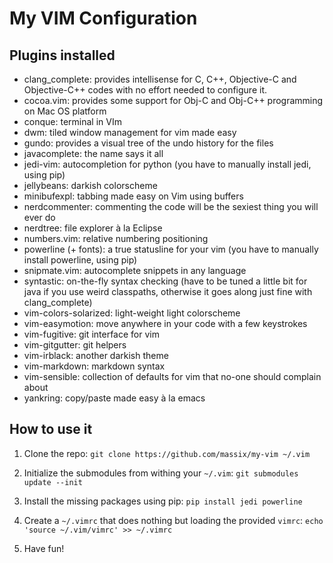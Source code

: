 My VIM Configuration
====================

## Plugins installed
- clang_complete: provides intellisense for C, C++, Objective-C and Objective-C++ codes
  with no effort needed to configure it.
- cocoa.vim: provides some support for Obj-C and Obj-C++ programming on Mac OS platform
- conque: terminal in VIm
- dwm: tiled window management for vim made easy
- gundo: provides a visual tree of the undo history for the files
- javacomplete: the name says it all
- jedi-vim: autocompletion for python (you have to manually install jedi, using pip)
- jellybeans: darkish colorscheme
- minibufexpl: tabbing made easy on Vim using buffers
- nerdcommenter: commenting the code will be the sexiest thing you will ever do
- nerdtree: file explorer à la Eclipse
- numbers.vim: relative numbering positioning
- powerline (+ fonts): a true statusline for your vim (you have to manually install
  	powerline, using pip)
- snipmate.vim: autocomplete snippets in any language
- syntastic: on-the-fly syntax checking (have to be tuned a little bit for java if you
  	use weird classpaths, otherwise it goes along just fine with clang_complete)
- vim-colors-solarized: light-weight light colorscheme
- vim-easymotion: move anywhere in your code with a few keystrokes
- vim-fugitive: git interface for vim
- vim-gitgutter: git helpers
- vim-irblack: another darkish theme
- vim-markdown: markdown syntax
- vim-sensible: collection of defaults for vim that no-one should complain about
- yankring: copy/paste made easy à la emacs

## How to use it
1. Clone the repo:
   `git clone https://github.com/massix/my-vim ~/.vim`

2. Initialize the submodules from withing your `~/.vim`:
   `git submodules update --init`

3. Install the missing packages using pip:
   `pip install jedi powerline`

4. Create a `~/.vimrc` that does nothing but loading the provided `vimrc`:
   `echo 'source ~/.vim/vimrc' >> ~/.vimrc`

5. Have fun!

